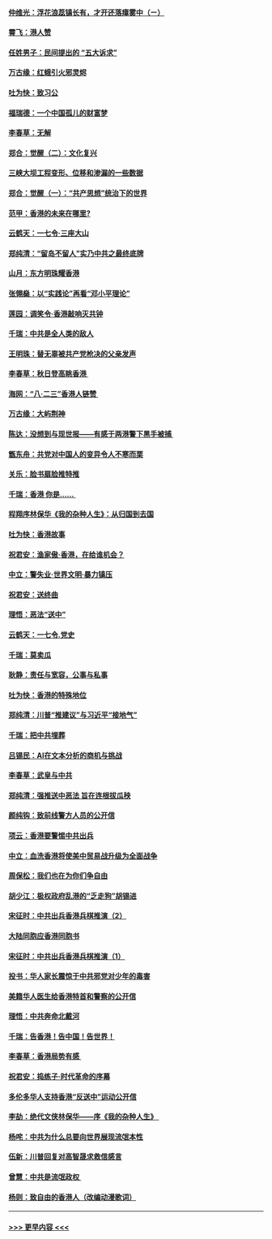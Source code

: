 #### [仲维光：浮花浪蕊镇长有，才开还落瘴雾中（ㄧ）](../pages/nsc993/n11483259.md?t=08282055) 
#### [霄飞：港人赞](../pages/nsc993/n11482957.md?t=08282055) 
#### [任姓男子：民间提出的 “五大诉求”](../pages/nsc993/n11482897.md?t=08282055) 
#### [万古缘：红蛾引火邪灵烬](../pages/nsc993/n11482886.md?t=08282055) 
#### [吐为快：致习公](../pages/nsc993/n11482867.md?t=08282055) 
#### [福瑞德：一个中国孤儿的财富梦](../pages/nsc993/n11482817.md?t=08282055) 
#### [李春草：无解](../pages/nsc993/n11482791.md?t=08282055) 
#### [郑合：觉醒（二）：文化复兴](../pages/nsc993/n11478025.md?t=08282055) 
#### [三峡大坝工程变形、位移和渗漏的一些数据](../pages/nsc993/n11478232.md?t=08282055) 
#### [郑合：觉醒（一）：“共产思想”统治下的世界](../pages/nsc993/n11477663.md?t=08282055) 
#### [范甲：香港的未来在哪里?](../pages/nsc993/n11477249.md?t=08282055) 
#### [云鹤天：一七令·三座大山](../pages/nsc993/n11477192.md?t=08282055) 
#### [郑纯清：“留岛不留人”实乃中共之最终底牌](../pages/nsc993/n11476160.md?t=08282055) 
#### [山月：东方明珠耀香港](../pages/nsc993/n11476077.md?t=08282055) 
#### [张翎燊：以“实践论”再看“邓小平理论”](../pages/nsc993/n11475733.md?t=08282055) 
#### [莲园：调笑令‧香港敲响灭共钟](../pages/nsc993/n11475723.md?t=08282055) 
#### [千瑞：中共是全人类的敌人](../pages/nsc993/n11475329.md?t=08282055) 
#### [王明珠：替无辜被共产党枪决的父亲发声](../pages/nsc993/n11474570.md?t=08282055) 
#### [李春草：秋日登高眺香港 ](../pages/nsc993/n11474491.md?t=08282055) 
#### [海网：“八·二三”香港人链赞 ](../pages/nsc993/n11474538.md?t=08282055) 
#### [万古缘：大屿荆神](../pages/nsc993/n11474401.md?t=08282055) 
#### [陈达：没想到与现世报——有感于两港警下黑手被捕 ](../pages/nsc993/n11472557.md?t=08282055) 
#### [甑东舟：共党对中国人的变异令人不寒而栗](../pages/nsc993/n11472496.md?t=08282055) 
#### [关乐：脸书扇脸推特推](../pages/nsc993/n11472488.md?t=08282055) 
#### [千瑞：香港  你是…… ](../pages/nsc993/n11472459.md?t=08282055) 
#### [程翔序林保华《我的杂种人生》：从归国到去国](../pages/nsc993/n11472369.md?t=08282055) 
#### [吐为快：香港故事](../pages/nsc993/n11471931.md?t=08282055) 
#### [祝君安：渔家傲‧香港，在给谁机会？](../pages/nsc993/n11469718.md?t=08282055) 
#### [中立：警失业‧世界文明‧暴力镇压](../pages/nsc993/n11467566.md?t=08282055) 
#### [祝君安：送终曲](../pages/nsc993/n11467546.md?t=08282055) 
#### [理悟：恶法“送中”](../pages/nsc993/n11467290.md?t=08282055) 
#### [云鹤天：一七令.党史](../pages/nsc993/n11464122.md?t=08282055) 
#### [千瑞：莫卖瓜](../pages/nsc993/n11463014.md?t=08282055) 
#### [耿静：责任与宽容，公事与私事](../pages/nsc993/n11462810.md?t=08282055) 
#### [吐为快：香港的特殊地位](../pages/nsc993/n11462562.md?t=08282055) 
#### [郑纯清：川普“推建议”与习近平“接地气”](../pages/nsc993/n11461683.md?t=08282055) 
#### [千瑞：把中共埋葬](../pages/nsc993/n11461658.md?t=08282055) 
#### [吕锡民：AI在文本分析的商机与挑战](../pages/nsc993/n11460607.md?t=08282055) 
#### [李春草：武皇与中共](../pages/nsc993/n11460589.md?t=08282055) 
#### [郑纯清：强推送中恶法 旨在连根拔瓜秧](../pages/nsc993/n11460526.md?t=08282055) 
#### [颜纯钩：致前线警方人员的公开信](../pages/nsc993/n11459564.md?t=08282055) 
#### [项云：香港要警惕中共出兵](../pages/nsc993/n11459530.md?t=08282055) 
#### [中立：血洗香港将使美中贸易战升级为全面战争](../pages/nsc993/n11459717.md?t=08282055) 
#### [周保松：我们也在为你们争自由](../pages/nsc993/n11459087.md?t=08282055) 
#### [胡少江：极权政府乱港的“乏走狗”胡锡进](../pages/nsc993/n11459051.md?t=08282055) 
#### [宋征时：中共出兵香港兵棋推演（2）](../pages/nsc993/n11458306.md?t=08282055) 
#### [大陆同胞应香港同胞书](../pages/nsc993/n11457241.md?t=08282055) 
#### [宋征时：中共出兵香港兵棋推演（1）](../pages/nsc993/n11455979.md?t=08282055) 
#### [投书：华人家长震惊于中共邪党对少年的毒害](../pages/nsc993/n11454664.md?t=08282055) 
#### [美籍华人医生给香港特首和警察的公开信](../pages/nsc993/n11454599.md?t=08282055) 
#### [理悟：中共奔命北戴河](../pages/nsc993/n11454254.md?t=08282055) 
#### [千瑞：告香港！告中国！告世界！](../pages/nsc993/n11452639.md?t=08282055) 
#### [李春草：香港局势有感 ](../pages/nsc993/n11452364.md?t=08282055) 
#### [祝君安：捣练子‧时代革命的序幕](../pages/nsc993/n11452353.md?t=08282055) 
#### [多伦多华人支持香港“反送中”运动公开信](../pages/nsc993/n11452323.md?t=08282055) 
#### [李劼：绝代文侠林保华——序《我的杂种人生》 ](../pages/nsc993/n11452282.md?t=08282055) 
#### [杨咤：中共为什么总要向世界展现流氓本性](../pages/nsc993/n11448899.md?t=08282055) 
#### [伍新：川普回复对高智晟求救信感言](../pages/nsc993/n11448808.md?t=08282055) 
#### [曾慧：中共是流氓政权 ](../pages/nsc993/n11447277.md?t=08282055) 
#### [杨则：致自由的香港人（改编动漫歌词）](../pages/nsc993/n11447253.md?t=08282055) 

----
#### [ >>> 更早内容 <<< ](../indexes/nsc993-earlier.md)
